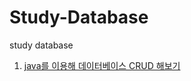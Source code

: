 # Study-Database
study database
1. [java를 이용해 데이터베이스 CRUD 해보기](https://github.com/pumkinni/Study-Database/tree/master/Java_CRUD)
